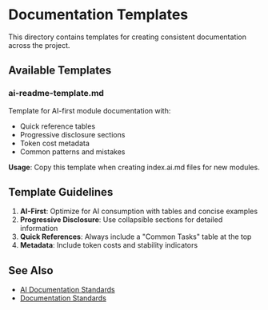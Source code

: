 # Documentation Templates

This directory contains templates for creating consistent documentation across the project.

## Available Templates

### ai-readme-template.md
Template for AI-first module documentation with:
- Quick reference tables
- Progressive disclosure sections
- Token cost metadata
- Common patterns and mistakes

**Usage**: Copy this template when creating index.ai.md files for new modules.

## Template Guidelines

1. **AI-First**: Optimize for AI consumption with tables and concise examples
2. **Progressive Disclosure**: Use collapsible sections for detailed information
3. **Quick References**: Always include a "Common Tasks" table at the top
4. **Metadata**: Include token costs and stability indicators

## See Also

- [AI Documentation Standards](../ai-documentation.md)
- [Documentation Standards](../documentation.md)